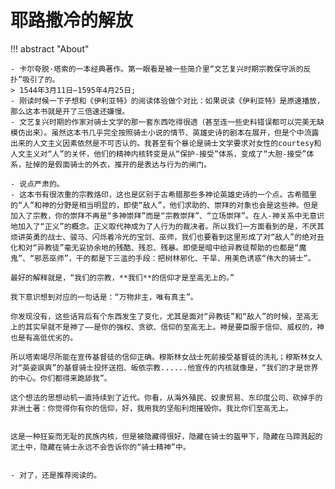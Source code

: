 # 耶路撒冷的解放


!!! abstract "About"

    - 卡尔夸脱·塔索的一本经典著作。第一眼看是被一些简介里“文艺复兴时期宗教保守派的反扑”吸引了的。
    > 1544年3月11日—1595年4月25日; 
    - 刚读时候一下子想和《伊利亚特》的阅读体验做个对比：如果说读《伊利亚特》是原速播放，那么这本书就是开了三倍速还嫌慢。
    - 文艺复兴时期的作家对骑士文学的那一套东西吃得很透（甚至连一些史料错误都可以完美无缺模仿出来）。虽然这本书几乎完全按照骑士小说的情节、英雄史诗的剧本在展开，但是个中流露出来的人文主义因素依然是不可否认的。我甚至有个暴论是骑士文学要求对女性的courtesy和人文主义对“人”的关怀，他们的精神内核转变是从“保护-接受”体系，变成了“大胆-接受”体系，扯掉的是假面骑士的外衣，推开的是表达与行为的闸门。

    - 说点严肃的。
    - 这本书有很浓重的宗教烙印，这也是区别于古希腊那些多神论英雄史诗的一个点。古希腊里的“人”和神的分野是相当明显的，即使“敌人”，他们求助的、崇拜的对象也会是这些神。但是加入了宗教，你的崇拜不再是“多神崇拜”而是“宗教崇拜”、“立场崇拜”。在人-神关系中无意识地加入了“正义”的概念。正义取代神成为了人行为的裁决者。所以我们一方面看到的是，不厌其烦讲英勇的战士、骏马、闪烁着冷光的宝剑、巫师，我们也要看到这里形成了对“敌人”的绝对丑化和对“异教徒”毫无妥协余地的残酷、残忍、残暴。即使是暗中给异教徒帮助的也都是“魔鬼”、“邪恶巫师”，干的都是下三滥的手段：把树林邪化、干旱、用美色诱惑“伟大的骑士”。
    
    最好的解释就是，“我们的宗教，**我们**的信仰才是至高无上的。”
    
    我下意识想到对应的一句话是：“万物非主，唯有真主”。
    
    你发现没有，这些话背后有个东西发生了变化，尤其是面对“异教徒”和“敌人”的时候，至高无上的其实早就不是神了——是你的强权、贪欲、信仰的至高无上。神是要臣服于信仰、威权的，神也是有高低优劣的。
    
    所以塔索竭尽所能在宣传基督徒的信仰正确。穆斯林女战士死前接受基督徒的洗礼；穆斯林女人对“英姿飒爽”的基督骑士投怀送抱、皈依宗教......他宣传的内核就像是，“我们的才是世界的中心。你们都得来跪舔我”。
    
    这个想法的思想动机一直持续到了近代。你看，从海外殖民、奴隶贸易、东印度公司、砍掉手的非洲土著：你觉得你有你的信仰，好，我用我的坚船利炮摧毁你。我比你们至高无上。
    
    
    这是一种狂妄而无耻的民族内核，但是被隐藏得很好，隐藏在骑士的盔甲下，隐藏在马蹄溅起的泥土中，隐藏在骑士永远不会告诉你的“骑士精神”中。


    - 对了，还是推荐阅读的。